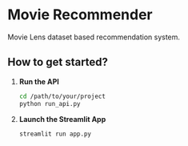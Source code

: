 # Movie Recommender

Movie Lens dataset based recommendation system.

## How to get started?

1. **Run the API**

    ```bash
    cd /path/to/your/project
    python run_api.py
    ```

2. **Launch the Streamlit App**

    ```bash
    streamlit run app.py
    ```